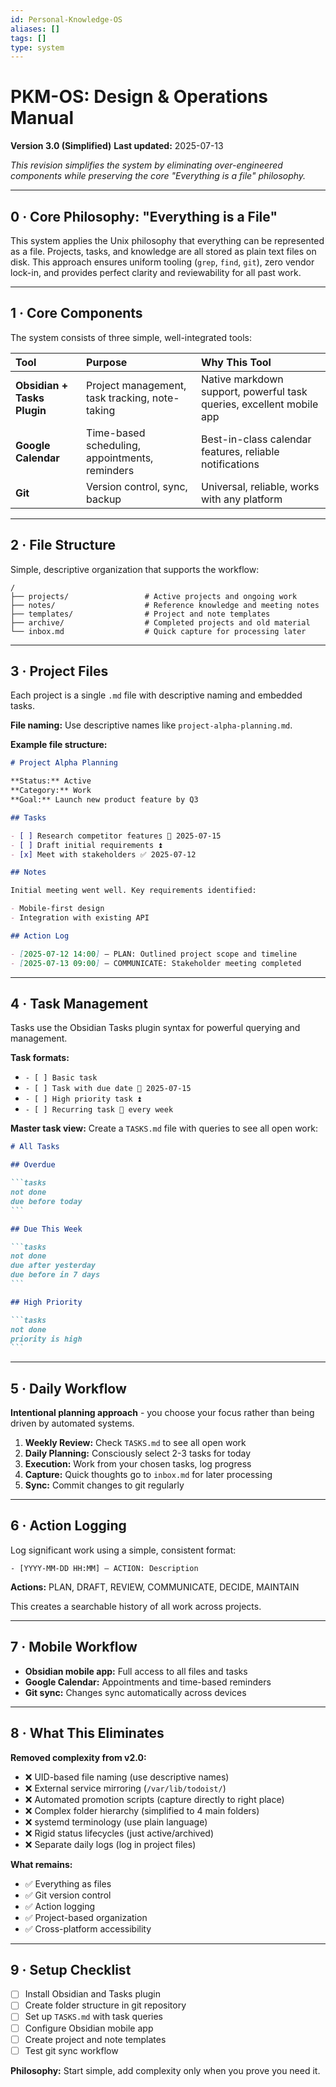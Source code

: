 ```yaml
---
id: Personal-Knowledge-OS
aliases: []
tags: []
type: system
---
```


# PKM-OS: Design & Operations Manual

**Version 3.0 (Simplified)**
**Last updated:** 2025-07-13

_This revision simplifies the system by eliminating over-engineered components while preserving the core "Everything is a file" philosophy._

---

## 0 · Core Philosophy: "Everything is a File"

This system applies the Unix philosophy that everything can be represented as a file. Projects, tasks, and knowledge are all stored as plain text files on disk. This approach ensures uniform tooling (`grep`, `find`, `git`), zero vendor lock-in, and provides perfect clarity and reviewability for all past work.

---

## 1 · Core Components

The system consists of three simple, well-integrated tools:

| **Tool**                    | **Purpose**                                    | **Why This Tool**                                                    |
| :-------------------------- | :--------------------------------------------- | :------------------------------------------------------------------- |
| **Obsidian + Tasks Plugin** | Project management, task tracking, note-taking | Native markdown support, powerful task queries, excellent mobile app |
| **Google Calendar**         | Time-based scheduling, appointments, reminders | Best-in-class calendar features, reliable notifications              |
| **Git**                     | Version control, sync, backup                  | Universal, reliable, works with any platform                         |

---

## 2 · File Structure

Simple, descriptive organization that supports the workflow:

```
/
├── projects/                 # Active projects and ongoing work
├── notes/                    # Reference knowledge and meeting notes
├── templates/                # Project and note templates
├── archive/                  # Completed projects and old material
└── inbox.md                  # Quick capture for processing later
```

---

## 3 · Project Files

Each project is a single `.md` file with descriptive naming and embedded tasks.

**File naming:** Use descriptive names like `project-alpha-planning.md`.

**Example file structure:**

```markdown
# Project Alpha Planning

**Status:** Active  
**Category:** Work  
**Goal:** Launch new product feature by Q3

## Tasks

- [ ] Research competitor features 📅 2025-07-15
- [ ] Draft initial requirements ⏫
- [x] Meet with stakeholders ✅ 2025-07-12

## Notes

Initial meeting went well. Key requirements identified:

- Mobile-first design
- Integration with existing API

## Action Log

- [2025-07-12 14:00] – PLAN: Outlined project scope and timeline
- [2025-07-13 09:00] – COMMUNICATE: Stakeholder meeting completed
```

---

## 4 · Task Management

Tasks use the Obsidian Tasks plugin syntax for powerful querying and management.

**Task formats:**

- `- [ ] Basic task`
- `- [ ] Task with due date 📅 2025-07-15`
- `- [ ] High priority task ⏫`
- `- [ ] Recurring task 🔁 every week`

**Master task view:**
Create a `TASKS.md` file with queries to see all open work:

````markdown
# All Tasks

## Overdue

```tasks
not done
due before today
```

## Due This Week

```tasks
not done
due after yesterday
due before in 7 days
```

## High Priority

```tasks
not done
priority is high
```
````

---

## 5 · Daily Workflow

**Intentional planning approach** - you choose your focus rather than being driven by automated systems.

1. **Weekly Review:** Check `TASKS.md` to see all open work
2. **Daily Planning:** Consciously select 2-3 tasks for today
3. **Execution:** Work from your chosen tasks, log progress
4. **Capture:** Quick thoughts go to `inbox.md` for later processing
5. **Sync:** Commit changes to git regularly

---

## 6 · Action Logging

Log significant work using a simple, consistent format:

```
- [YYYY-MM-DD HH:MM] – ACTION: Description
```

**Actions:** PLAN, DRAFT, REVIEW, COMMUNICATE, DECIDE, MAINTAIN

This creates a searchable history of all work across projects.

---

## 7 · Mobile Workflow

- **Obsidian mobile app:** Full access to all files and tasks
- **Google Calendar:** Appointments and time-based reminders
- **Git sync:** Changes sync automatically across devices

---

## 8 · What This Eliminates

**Removed complexity from v2.0:**

- ❌ UID-based file naming (use descriptive names)
- ❌ External service mirroring (`/var/lib/todoist/`)
- ❌ Automated promotion scripts (capture directly to right place)
- ❌ Complex folder hierarchy (simplified to 4 main folders)
- ❌ systemd terminology (use plain language)
- ❌ Rigid status lifecycles (just active/archived)
- ❌ Separate daily logs (log in project files)

**What remains:**

- ✅ Everything as files
- ✅ Git version control
- ✅ Action logging
- ✅ Project-based organization
- ✅ Cross-platform accessibility

---

## 9 · Setup Checklist

- [ ] Install Obsidian and Tasks plugin
- [ ] Create folder structure in git repository
- [ ] Set up `TASKS.md` with task queries
- [ ] Configure Obsidian mobile app
- [ ] Create project and note templates
- [ ] Test git sync workflow

**Philosophy:** Start simple, add complexity only when you prove you need it.
